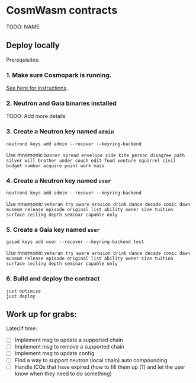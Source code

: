 # CosmWasm contracts

TODO: NAME

## Deploy locally

Prerequisites:

### 1. Make sure Cosmopark is running.

[See here for instructions](https://docs.neutron.org/neutron/build-and-run/cosmopark).

### 2. Neutron and Gaia binaries installed

TODO: Add more details

### 3. Create a Neutron key named `admin`

```
neutrond keys add admin --recover --keyring-backend
```

Use mnemonic `banner spread envelope side kite person disagree path silver will brother under couch edit food venture squirrel civil budget number acquire point work mass`

### 4. Create a Neutron key named `user`

```
neutrond keys add admin --recover --keyring-backend
```

Use mnemonic `veteran try aware erosion drink dance decade comic dawn museum release episode original list ability owner size tuition surface ceiling depth seminar capable only`

### 5. Create a Gaia key named `user`

```
gaiad keys add user --recover --keyring-backend test
```

Use mnemonic `veteran try aware erosion drink dance decade comic dawn museum release episode original list ability owner size tuition surface ceiling depth seminar capable only`

### 6. Build and deploy the contract

```
just optimize
just deploy
```

## Work up for grabs:

Later/if time:

- [ ] Implement msg to update a supported chain
- [ ] Implement msg to remove a supported chain
- [ ] Implement msg to update config
- [ ] Find a way to support neutron (local chain) auto compounding
- [ ] Handle ICQs that have expired (how to fill them up (?) and let the user know when they need to do something)
